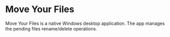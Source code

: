 # Move Your Files
Move Your Files is a native Windows desktop application. The app manages the pending files rename/delete operations.
